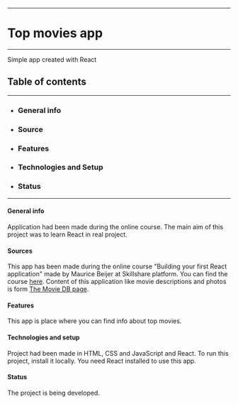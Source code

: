 ----------------------------------
# Top movies app 
----------------------------------
Simple app created with React

## Table of contents 
-------------------------
- ### General info
- ### Source
- ### Features
- ### Technologies and Setup
- ### Status
----------------


#### General info
Application had been made during the online course. The main aim of this project was to learn React in real project. 

#### Sources
This app has been made during the online course "Building your first React application" made by Maurice Beijer at Skillshare  platform. You can find the course [here](https://www.skillshare.com/classes/Building-your-first-React-application-in-75-minutes-or-so/1253484924?via=logged-in-home-your-classes&autoPlay=1). Content of this application like movie descriptions and photos is form [The Movie DB page](https://www.themoviedb.org/?language=pl). 



#### Features
This app is place where you can find info about top movies. 

#### Technologies and setup
Project had been made in HTML, CSS and JavaScript and React. To run this project, install it locally. You need React installed to use this app.

#### Status
The project is being developed.
